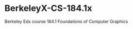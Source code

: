 BerkeleyX-CS-184.1x
===================

Berkeley Edx course 184.1 Foundations of Computer Graphics 
